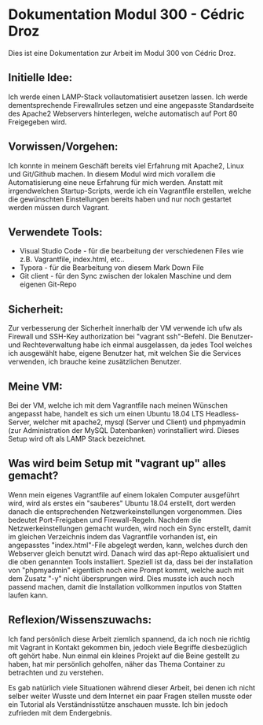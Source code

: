 # Dokumentation Modul 300 - Cédric Droz

Dies ist eine Dokumentation zur Arbeit im Modul 300 von Cédric Droz.



## Initielle Idee:

Ich werde einen LAMP-Stack vollautomatisiert ausetzen lassen. Ich werde dementsprechende Firewallrules setzen und eine angepasste Standardseite des Apache2 Webservers hinterlegen, welche automatisch auf Port 80 Freigegeben wird.



## Vorwissen/Vorgehen:

Ich konnte in meinem Geschäft bereits viel Erfahrung mit Apache2, Linux und Git/Github machen. In diesem Modul wird mich vorallem die Automatisierung eine neue Erfahrung für mich werden. Anstatt mit irrgendwelchen Startup-Scripts, werde ich ein Vagrantfile erstellen, welche die gewünschten Einstellungen bereits haben und nur noch gestartet werden müssen durch Vagrant.



## Verwendete Tools:

- Visual Studio Code - für die bearbeitung der verschiedenen Files wie z.B. Vagrantfile, index.html, etc..
- Typora - für die Bearbeitung von diesem Mark Down File
- Git client - für den Sync zwischen der lokalen Maschine und dem eigenen Git-Repo



## Sicherheit:

Zur verbesserung der Sicherheit innerhalb der VM verwende ich ufw als Firewall und SSH-Key authorization bei "vagrant ssh"-Befehl. Die Benutzer- und Rechteverwaltung habe ich einmal ausgelassen, da jedes Tool welches ich ausgewählt habe, eigene Benutzer hat, mit welchen Sie die Services verwenden, ich brauche keine zusätzlichen Benutzer.



## Meine VM:

Bei der VM, welche ich mit dem Vagrantfile nach meinen Wünschen angepasst habe, handelt es sich um einen Ubuntu 18.04 LTS Headless-Server, welcher mit apache2, mysql (Server und Client) und phpmyadmin (zur Administration der MySQL Datenbanken) vorinstalliert wird. Dieses Setup wird oft als LAMP Stack bezeichnet. 



## Was wird beim Setup mit "vagrant up" alles gemacht?

Wenn mein eigenes Vagrantfile auf einem lokalen Computer ausgeführt wird, wird als erstes ein "sauberes" Ubuntu 18.04 erstellt, dort werden danach die entsprechenden Netzwerkeinstellungen vorgenommen. Dies bedeutet Port-Freigaben und Firewall-Regeln. Nachdem die Netzwerkeinstellungen gemacht wurden, wird noch ein Sync erstellt, damit im gleichen Verzeichnis indem das Vagrantfile vorhanden ist, ein angepasstes "index.html"-File abgelegt werden, kann, welches durch den Webserver gleich benutzt wird. Danach wird das apt-Repo aktualisiert und die oben genannten Tools installiert. Speziell ist da, dass bei der installation von "phpmyadmin" eigentlich noch eine Prompt kommt, welche auch mit dem Zusatz "-y" nicht übersprungen wird. Dies musste ich auch noch passend machen, damit die Installation vollkommen inputlos von Statten laufen kann. 



## Reflexion/Wissenszuwachs:

Ich fand persönlich diese Arbeit ziemlich spannend, da ich noch nie richtig mit Vagrant in Kontakt gekommen bin, jedoch viele Begriffe diesbezüglich oft gehört habe. Nun einmal ein kleines Projekt auf die Beine gestellt zu haben, hat mir persönlich geholfen, näher das Thema Container zu betrachten und zu verstehen.

Es gab natürlich viele Situationen während dieser Arbeit, bei denen ich nicht selber weiter Wusste und dem Internet ein paar Fragen stellen musste oder ein Tutorial als Verständnisstütze anschauen musste. Ich bin jedoch zufrieden mit dem Endergebnis.